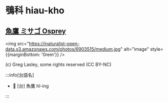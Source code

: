# 鴞科 hiau-kho

## [魚鷹 ミサゴ Osprey](https://ebird.org/species/osprey)

<img src="https://inaturalist-open-data.s3.amazonaws.com/photos/6903515/medium.jpg" alt="image" style={{marginBottom: '0rem'}} />

<p className="image-caption">
(c) Greg Lasley, some rights reserved (CC BY-NC)
</p>

:::info[台語名]

- 🎯 [台] 魚鷹 hî-ing

:::

